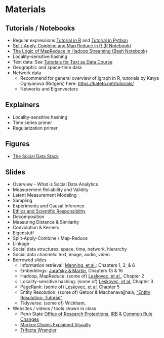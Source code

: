 # Materials

## Tutorials / Notebooks

* Regular expressions [Tutorial in R](https://burtmonroe.github.io/TextAsDataCourse/Tutorials/TADA-IntroToTextManipulation.nb.html) and [Tutorial in Python](https://burtmonroe.github.io/TextAsDataCourse/Tutorials/Intro%2Bto%2BString%2BManipulation%2Band%2BRegular%2BExpressions%2Bin%2BPython.html)
* [Split-Apply-Combine and Map Reduce in R (R Notebook)](https://burtmonroe.github.io/SoDA501/Materials/SplitApplyCombine_R/)
* [The Logic of MapReduce in Hadoop Streaming (Bash Notebook)](https://burtmonroe.github.io/SoDA501/Materials/SplitApplyCombine_MapReduce)
* Locality-sensitive hashing
* Text data: See [Tutorials for Text as Data Course](https://burtmonroe.github.io/TextAsDataCourse/Tutorials/)
* Geographic and space-time data
* Network data
  * Recommend for general overview of igraph in R, tutorials by Katya Ognyanova (Rutgers) here: https://kateto.net/tutorials/
  * Networks and Eigenvectors

## Explainers
* Locality-sensitive hashing
* Time series primer
* Regularization primer

## Figures

* [The Social Data Stack](https://burtmonroe.github.io/SoDA501/Materials/sodastack.png)

## Slides

* Overview - What is Social Data Analytics
* Measurement Reliability and Validity
* Latent Measurement Modeling
* Sampling
* Experiments and Causal Inference
* [Ethics and Scientific Responsibility](https://burtmonroe.github.io/SoDA501/Materials/Slides/SoDA501Ethics2018.pdf)
* Decomposition
* Measuring Distance & Similarity
* Convolution & Kernels
* Eigenstuff
* Split-Apply-Combine / Map-Reduce
* Linkage
* Social data structures: space, time, network, hierarchy
* Social data channels: text, image, audio, video
* Borrowed slides
  * Information retrieval: [Manning, et al.](https://nlp.stanford.edu/IR-book/): Chapters 1, 2, & 6
  * Embeddings: [Jurafsky & Martin](https://web.stanford.edu/~jurafsky/slp3/), Chapters 15 & 16
  * Hadoop, MapReduce: (some of) [Leskovec, et al.](http://www.mmds.org), Chapter 2
  * Locality-sensitive hashing: (some of) [Leskovec, et al.](http://www.mmds.org) Chapter 3
  * PageRank: (some of) [Leskovec, et al.](http://www.mmds.org) Chapter 5
  * Entity Resolution: (some of) Getoor & Machanavajjhala, ["Entity Resolution: Tutorial"](http://vldb.org/pvldb/vol5/p2018_lisegetoor_vldb2012.pdf)
  * Tidyverse: (some of) Wickham,
* Websites / videos / tools shown in class
  * Penn State [Office of Research Protections](https://www.research.psu.edu/orp), [IRB](https://www.research.psu.edu/irb) & [Common Rule Changes](https://www.research.psu.edu/irb/commonrulechanges)
  * [Markov Chains Explained Visually](http://setosa.io/ev/markov-chains/)
  * [Trifacta Wrangler](https://www.trifacta.com/products/wrangler/)
